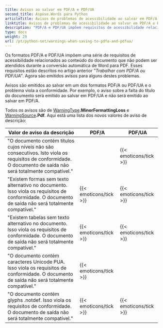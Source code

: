```yaml
---
title: Avisos ao salvar em PDF/A e PDF/UA
second_title: Aspose.Words para Python
articleTitle: Avisos de problemas de acessibilidade ao salvar em PDF/A e PDF/UA
linktitle: Avisos de problemas de acessibilidade ao salvar em PDF/A e PDF/UA
description: "PDF/A e PDF/UA impõem requisitos de acessibilidade relacionados ao conteúdo do documento. Ao salvar em PDF/A ou PDF/UA em Python e o problema violar a conformidade, um aviso será emitido."
type: docs
weight: 29
url: /pt/python-net/warnings-when-saving-to-pdfa-and-pdfua/
---
```


Os formatos PDF/A e PDF/UA impõem uma série de requisitos de acessibilidade relacionados ao conteúdo do documento que não podem ser atendidos durante a conversão automática de Word para PDF. Esses requisitos estão descritos no artigo anterior *"Trabalhar com PDF/A ou PDF/UA"*. Agora são emitidos avisos para alguns destes problemas.

Avisos são emitidos ao salvar em um dos formatos PDF/A ou PDF/UA e o problema viola a conformidade. Por exemplo, o aviso sobre a falta do título do documento será emitido ao salvar em PDF/UA e não será emitido ao salvar em PDF/A.

Todos os avisos são de [WarningType](https://reference.aspose.com/words/python-net/aspose.words/warningtype/)**.MinorFormattingLoss** e [WarningSource](https://reference.aspose.com/words/python-net/aspose.words/warningsource/)**.Pdf**. Aqui está uma lista dos novos valores de aviso de descrição:

|  Valor de aviso da descrição |  PDF/A |  PDF/UA |
|  ------------------------------------------------------------  |  ----------------------  |  ----------------------  |
|  "O documento contém títulos cujos níveis não são consecutivos. Isto viola os requisitos de conformidade. O documento de saída não será totalmente compatível." |                          |   {{< emoticons/tick >}}  |
|  "Existem formas sem texto alternativo no documento. Isso viola os requisitos de conformidade. O documento de saída não será totalmente compatível." |   {{< emoticons/tick >}}  |   {{< emoticons/tick >}}  |
|  "Existem tabelas sem texto alternativo no documento. Isso viola os requisitos de conformidade. O documento de saída não será totalmente compatível." |   {{< emoticons/tick >}}  |   {{< emoticons/tick >}}  |
|  "O documento contém caracteres Unicode PUA. Isso viola os requisitos de conformidade. O documento de saída não será totalmente compatível." |   {{< emoticons/tick >}}  |                          |
|  "O documento contém glyphs .notdef. Isso viola os requisitos de conformidade. O documento de saída não será totalmente compatível." |   {{< emoticons/tick >}}  |   {{< emoticons/tick >}}  |